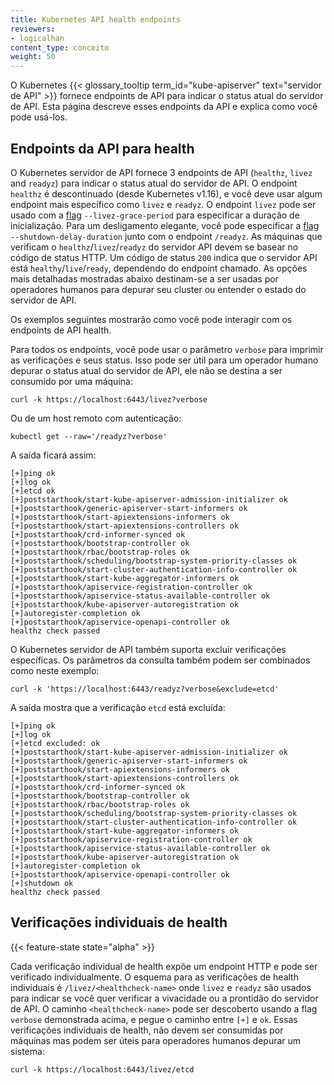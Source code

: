 ```yaml
---
title: Kubernetes API health endpoints
reviewers:
- logicalhan
content_type: conceito
weight: 50
---
```


<!-- overview -->
O Kubernetes {{< glossary_tooltip term_id="kube-apiserver" text="servidor de API" >}} fornece endpoints de API para indicar o status atual do servidor de API. Esta página descreve esses endpoints da API e explica como você pode usá-los.

<!-- body -->

## Endpoints da API para health

O Kubernetes servidor de API fornece 3 endpoints de API (`healthz`, `livez` and `readyz`) para indicar o status atual do servidor de API.
O endpoint  `healthz` é descontinuado (desde Kubernetes v1.16), e você deve usar algum endpoint mais específico como `livez` e `readyz`.
O endpoint `livez` pode ser usado com a [flag](/docs/reference/command-line-tools-reference/kube-apiserver) `--livez-grace-period` para especificar a duração de inicialização.
Para um desligamento elegante, você pode especificar a [flag](/docs/reference/command-line-tools-reference/kube-apiserver) `--shutdown-delay-duration` junto com o endpoint `/readyz`.
As máquinas que verificam o `healthz`/`livez`/`readyz` do servidor API devem se basear no código de status HTTP.
Um código de status `200` indica que o servidor API está `healthy`/`live`/`ready`, dependendo do endpoint chamado.
As opções mais detalhadas mostradas abaixo destinam-se a ser usadas por operadores humanos para depurar seu cluster ou entender o estado do servidor de API.

Os exemplos seguintes mostrarão  como você pode interagir com os endpoints de API health.

Para todos os endpoints, você pode usar o parâmetro `verbose` para imprimir as verificações e seus status.
Isso pode ser útil para um operador humano depurar o status atual do servidor de API, ele não se destina a ser consumido por uma máquina:

```shell
curl -k https://localhost:6443/livez?verbose
```

Ou de um host remoto com autenticação:

```shell
kubectl get --raw='/readyz?verbose'
```

A saída ficará assim:

    [+]ping ok
    [+]log ok
    [+]etcd ok
    [+]poststarthook/start-kube-apiserver-admission-initializer ok
    [+]poststarthook/generic-apiserver-start-informers ok
    [+]poststarthook/start-apiextensions-informers ok
    [+]poststarthook/start-apiextensions-controllers ok
    [+]poststarthook/crd-informer-synced ok
    [+]poststarthook/bootstrap-controller ok
    [+]poststarthook/rbac/bootstrap-roles ok
    [+]poststarthook/scheduling/bootstrap-system-priority-classes ok
    [+]poststarthook/start-cluster-authentication-info-controller ok
    [+]poststarthook/start-kube-aggregator-informers ok
    [+]poststarthook/apiservice-registration-controller ok
    [+]poststarthook/apiservice-status-available-controller ok
    [+]poststarthook/kube-apiserver-autoregistration ok
    [+]autoregister-completion ok
    [+]poststarthook/apiservice-openapi-controller ok
    healthz check passed

O Kubernetes servidor de API também suporta excluir verificações específicas. 
Os parâmetros da consulta também podem ser combinados como neste exemplo:

```shell
curl -k 'https://localhost:6443/readyz?verbose&exclude=etcd'
```

A saída mostra que a verificação `etcd` está excluída:

    [+]ping ok
    [+]log ok
    [+]etcd excluded: ok
    [+]poststarthook/start-kube-apiserver-admission-initializer ok
    [+]poststarthook/generic-apiserver-start-informers ok
    [+]poststarthook/start-apiextensions-informers ok
    [+]poststarthook/start-apiextensions-controllers ok
    [+]poststarthook/crd-informer-synced ok
    [+]poststarthook/bootstrap-controller ok
    [+]poststarthook/rbac/bootstrap-roles ok
    [+]poststarthook/scheduling/bootstrap-system-priority-classes ok
    [+]poststarthook/start-cluster-authentication-info-controller ok
    [+]poststarthook/start-kube-aggregator-informers ok
    [+]poststarthook/apiservice-registration-controller ok
    [+]poststarthook/apiservice-status-available-controller ok
    [+]poststarthook/kube-apiserver-autoregistration ok
    [+]autoregister-completion ok
    [+]poststarthook/apiservice-openapi-controller ok
    [+]shutdown ok
    healthz check passed

## Verificações individuais de health

{{< feature-state state="alpha" >}}

Cada verificação individual de health expõe um endpoint HTTP e pode ser verificado individualmente.
O esquema para as verificações de health individuais é `/livez/<healthcheck-name>` onde  `livez` e `readyz` são usados para indicar se você quer verificar a vivacidade ou a prontidão do servidor de API.
O caminho `<healthcheck-name>` pode ser descoberto usando a flag `verbose` demonstrada acima, e pegue o caminho entre `[+]` e `ok`.
Essas verificações individuais de health, não devem ser consumidas por máquinas mas podem ser úteis para operadores humanos depurar um sistema:

```shell
curl -k https://localhost:6443/livez/etcd
```
